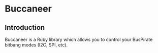 # Buccaneer

## Introduction

Buccaneer is a Ruby library which allows you to control your BusPirate bitbang modes (I2C, SPI, etc).
